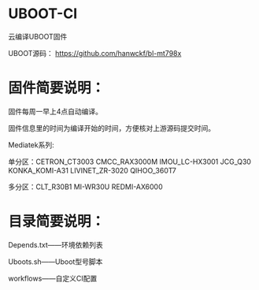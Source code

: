 # UBOOT-CI
云编译UBOOT固件

UBOOT源码：
https://github.com/hanwckf/bl-mt798x

# 固件简要说明：

固件每周一早上4点自动编译。

固件信息里的时间为编译开始的时间，方便核对上游源码提交时间。

Mediatek系列:

单分区：CETRON_CT3003 CMCC_RAX3000M IMOU_LC-HX3001 JCG_Q30 KONKA_KOMI-A31 LIVINET_ZR-3020 QIHOO_360T7

多分区：CLT_R30B1 MI-WR30U REDMI-AX6000

# 目录简要说明：

Depends.txt——环境依赖列表

Uboots.sh——Uboot型号脚本

workflows——自定义CI配置
